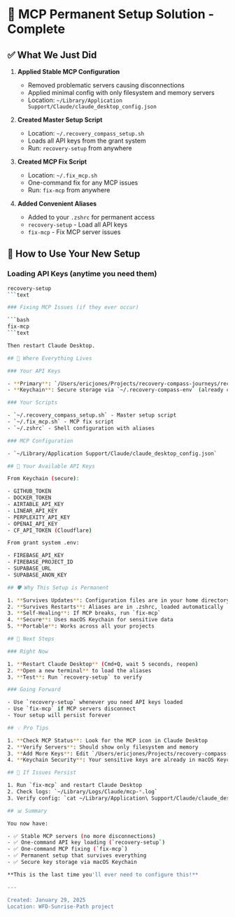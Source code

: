 # 🎯 MCP Permanent Setup Solution - Complete

## ✅ What We Just Did

1. **Applied Stable MCP Configuration**
   - Removed problematic servers causing disconnections
   - Applied minimal config with only filesystem and memory servers
   - Location: `~/Library/Application Support/Claude/claude_desktop_config.json`

2. **Created Master Setup Script**
   - Location: `~/.recovery_compass_setup.sh`
   - Loads all API keys from the grant system
   - Run: `recovery-setup` from anywhere

3. **Created MCP Fix Script**
   - Location: `~/.fix_mcp.sh`
   - One-command fix for any MCP issues
   - Run: `fix-mcp` from anywhere

4. **Added Convenient Aliases**
   - Added to your `.zshrc` for permanent access
   - `recovery-setup` - Load all API keys
   - `fix-mcp` - Fix MCP server issues

## 🚀 How to Use Your New Setup

### Loading API Keys (anytime you need them)

```bash
recovery-setup
```text

### Fixing MCP Issues (if they ever occur)

```bash
fix-mcp
```text

Then restart Claude Desktop.

## 📍 Where Everything Lives

### Your API Keys

- **Primary**: `/Users/ericjones/Projects/recovery-compass-journeys/recovery-compass-grant-system/.env`
- **Keychain**: Secure storage via `~/.recovery-compass-env` (already configured)

### Your Scripts

- `~/.recovery_compass_setup.sh` - Master setup script
- `~/.fix_mcp.sh` - MCP fix script
- `~/.zshrc` - Shell configuration with aliases

### MCP Configuration

- `~/Library/Application Support/Claude/claude_desktop_config.json`

## 🔑 Your Available API Keys

From Keychain (secure):

- GITHUB_TOKEN
- DOCKER_TOKEN
- AIRTABLE_API_KEY
- LINEAR_API_KEY
- PERPLEXITY_API_KEY
- OPENAI_API_KEY
- CF_API_TOKEN (Cloudflare)

From grant system .env:

- FIREBASE_API_KEY
- FIREBASE_PROJECT_ID
- SUPABASE_URL
- SUPABASE_ANON_KEY

## 🛡️ Why This Setup is Permanent

1. **Survives Updates**: Configuration files are in your home directory
2. **Survives Restarts**: Aliases are in .zshrc, loaded automatically
3. **Self-Healing**: If MCP breaks, run `fix-mcp`
4. **Secure**: Uses macOS Keychain for sensitive data
5. **Portable**: Works across all your projects

## 🎯 Next Steps

### Right Now

1. **Restart Claude Desktop** (Cmd+Q, wait 5 seconds, reopen)
2. **Open a new terminal** to load the aliases
3. **Test**: Run `recovery-setup` to verify

### Going Forward

- Use `recovery-setup` whenever you need API keys loaded
- Use `fix-mcp` if MCP servers disconnect
- Your setup will persist forever

## 💡 Pro Tips

1. **Check MCP Status**: Look for the MCP icon in Claude Desktop
2. **Verify Servers**: Should show only filesystem and memory
3. **Add More Keys**: Edit `/Users/ericjones/Projects/recovery-compass-journeys/recovery-compass-grant-system/.env`
4. **Keychain Security**: Your sensitive keys are already in macOS Keychain

## 🚨 If Issues Persist

1. Run `fix-mcp` and restart Claude Desktop
2. Check logs: `~/Library/Logs/Claude/mcp-*.log`
3. Verify config: `cat ~/Library/Application\ Support/Claude/claude_desktop_config.json`

## 📊 Summary

You now have:

- ✅ Stable MCP servers (no more disconnections)
- ✅ One-command API key loading (`recovery-setup`)
- ✅ One-command MCP fixing (`fix-mcp`)
- ✅ Permanent setup that survives everything
- ✅ Secure key storage via macOS Keychain

**This is the last time you'll ever need to configure this!**

---

Created: January 29, 2025
Location: WFD-Sunrise-Path project
